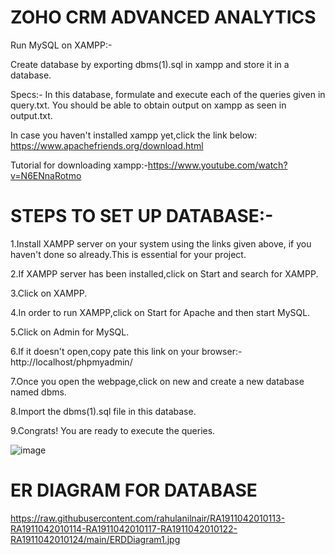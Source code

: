 # ZOHO CRM ADVANCED ANALYTICS

Run MySQL on XAMPP:-

Create database by exporting dbms(1).sql in xampp and store it in a database.

Specs:-
In this database, formulate and execute each of the queries given in query.txt. You should be able to obtain output on xampp as seen in output.txt.

In case you haven't installed xampp yet,click the link below:
https://www.apachefriends.org/download.html

Tutorial for downloading xampp:-https://www.youtube.com/watch?v=N6ENnaRotmo

# STEPS TO SET UP DATABASE:-

1.Install XAMPP server on your system using the links given above, if you haven't done so already.This is essential for your project.

2.If XAMPP server has been installed,click on Start and search for XAMPP.

3.Click on XAMPP.

4.In order to run XAMPP,click on Start for Apache and then start MySQL.

5.Click on Admin for MySQL.

6.If it doesn't open,copy pate this link on your browser:-http://localhost/phpmyadmin/

7.Once you open the webpage,click on new and create a new database named dbms.

8.Import the dbms(1).sql file in this database.

9.Congrats! You are ready to execute the queries.

![image](https://user-images.githubusercontent.com/66904708/117148858-4491a600-add4-11eb-8f0b-53daf9bbb81f.png)

# ER DIAGRAM FOR DATABASE

https://raw.githubusercontent.com/rahulanilnair/RA1911042010113-RA1911042010114-RA1911042010117-RA1911042010122-RA1911042010124/main/ERDDiagram1.jpg

